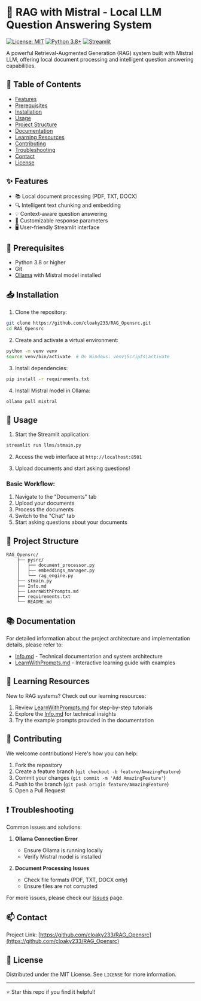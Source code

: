 # 🤖 RAG with Mistral - Local LLM Question Answering System

[![License: MIT](https://img.shields.io/badge/License-MIT-yellow.svg)](https://opensource.org/licenses/MIT)
[![Python 3.8+](https://img.shields.io/badge/python-3.8+-blue.svg)](https://www.python.org/downloads/)
[![Streamlit](https://img.shields.io/badge/Streamlit-FF4B4B.svg)](https://streamlit.io/)

A powerful Retrieval-Augmented Generation (RAG) system built with Mistral LLM, offering local document processing and intelligent question answering capabilities.

## 📑 Table of Contents

- [Features](#-features)
- [Prerequisites](#-prerequisites)
- [Installation](#-installation)
- [Usage](#-usage)
- [Project Structure](#-project-structure)
- [Documentation](#-documentation)
- [Learning Resources](#-learning-resources)
- [Contributing](#-contributing)
- [Troubleshooting](#-troubleshooting)
- [Contact](#-contact)
- [License](#-license)

## ✨ Features

- 📚 Local document processing (PDF, TXT, DOCX)
- 🔍 Intelligent text chunking and embedding
- 💡 Context-aware question answering
- 🎯 Customizable response parameters
- 🖥️ User-friendly Streamlit interface

## 🔧 Prerequisites

- Python 3.8 or higher
- Git
- [Ollama](https://ollama.ai/) with Mistral model installed

## 📥 Installation

1. Clone the repository:
```bash
git clone https://github.com/cloaky233/RAG_Opensrc.git
cd RAG_Opensrc
```

2. Create and activate a virtual environment:
```bash
python -m venv venv
source venv/bin/activate  # On Windows: venv\Scripts\activate
```

3. Install dependencies:
```bash
pip install -r requirements.txt
```

4. Install Mistral model in Ollama:
```bash
ollama pull mistral
```

## 🚀 Usage

1. Start the Streamlit application:
```bash
streamlit run llms/stmain.py
```

2. Access the web interface at `http://localhost:8501`

3. Upload documents and start asking questions!

### Basic Workflow:
1. Navigate to the "Documents" tab
2. Upload your documents
3. Process the documents
4. Switch to the "Chat" tab
5. Start asking questions about your documents

## 📁 Project Structure

```
RAG_Opensrc/
    ├── pysrc/
    │   ├── document_processor.py
    │   ├── embeddings_manager.py
    │   └── rag_engine.py
    ├── stmain.py
    ├── Info.md
    ├── LearnWithPrompts.md
    ├── requirements.txt
    └── README.md
```

## 📚 Documentation

For detailed information about the project architecture and implementation details, please refer to:
- [Info.md](Info.md) - Technical documentation and system architecture
- [LearnWithPrompts.md](LearnWithPrompts.md) - Interactive learning guide with examples

## 📖 Learning Resources

New to RAG systems? Check out our learning resources:
1. Review [LearnWithPrompts.md](LearnWithPrompts.md) for step-by-step tutorials
2. Explore the [Info.md](Info.md) for technical insights
3. Try the example prompts provided in the documentation

## 🤝 Contributing

We welcome contributions! Here's how you can help:

1. Fork the repository
2. Create a feature branch (`git checkout -b feature/AmazingFeature`)
3. Commit your changes (`git commit -m 'Add AmazingFeature'`)
4. Push to the branch (`git push origin feature/AmazingFeature`)
5. Open a Pull Request


## ❗ Troubleshooting

Common issues and solutions:

1. **Ollama Connection Error**
   - Ensure Ollama is running locally
   - Verify Mistral model is installed

2. **Document Processing Issues**
   - Check file formats (PDF, TXT, DOCX only)
   - Ensure files are not corrupted

For more issues, please check our [Issues](https://github.com/cloaky233/RAG_Opensrc/issues) page.

## 📫 Contact



Project Link: [https://github.com/cloaky233/RAG_Opensrc](https://github.com/cloaky233/RAG_Opensrc)

## 📄 License

Distributed under the MIT License. See `LICENSE` for more information.

---

⭐ Star this repo if you find it helpful!
